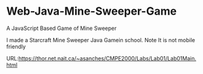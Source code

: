 # Web-Java-Mine-Sweeper-Game
A JavaScript Based Game of Mine Sweeper 

I made a Starcraft Mine Sweeper Java Gamein school. Note It is not mobile friendly

URL:https://thor.net.nait.ca/~asanches/CMPE2000/Labs/Lab01/Lab01Main.html
